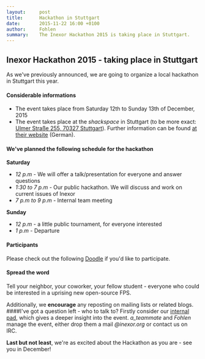 ```yaml
---
layout:     post
title:      Hackathon in Stuttgart
date:       2015-11-22 16:00 +0100
author:     Fohlen
summary:    The Inexor Hackathon 2015 is taking place in Stuttgart.
---
```


## Inexor Hackathon 2015 - taking place in Stuttgart
As we've previously announced, we are going to organize a local hackathon in Stuttgart this year.

#### Considerable informations

- The event takes place from Saturday 12th to Sunday 13th of December, 2015
- The event takes place at the *shackspace* in Stuttgart (to be more exact: [Ulmer Straße 255, 70327 Stuttgart](http://www.openstreetmap.org/?mlat=48.7770&mlon=9.236&zoom=15)). Further information can be found [at their website](http://shackspace.de/?page_id=713) (German).

#### We've planned the following schedule for the hackathon
**Saturday**

- *12 p.m* - We will offer a talk/presentation for everyone and answer questions
- *1:30 to 7 p.m* - Our public hackathon. We will discuss and work on current issues of Inexor
- *7 p.m to 9 p.m* - Internal team meeting

**Sunday**

- *12 p.m* - a little public tournament, for everyone interested
- *1 p.m* - Departure


#### Participants
Please check out the following [Doodle](http://doodle.com/poll/qpxyrs7iksuvxuxb) if you'd like to participate.

#### Spread the word
Tell your neighbor, your coworker, your fellow student - everyone who could be interested in a uprising new open-source FPS.

Additionally, we **encourage** any reposting on mailing lists or related blogs. 
####I've got a question left - who to talk to?
Firstly consider our [internal pad](https://pad.inexor.org/p/Hackathon_2015), which gives a deeper insight into the event.
*a_teammate* and *Fohlen* manage the event, either drop them a mail *@inexor.org* or contact us on IRC.

**Last but not least**, we're as excited about the Hackathon as you are - see you in December!
